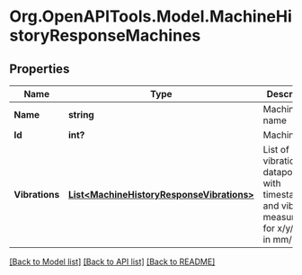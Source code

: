 # Org.OpenAPITools.Model.MachineHistoryResponseMachines
## Properties

Name | Type | Description | Notes
------------ | ------------- | ------------- | -------------
**Name** | **string** | Machine name | [optional] 
**Id** | **int?** | Machine ID | [optional] 
**Vibrations** | [**List&lt;MachineHistoryResponseVibrations&gt;**](MachineHistoryResponseVibrations.md) | List of vibration datapoints, with timestamp and vibration measurement for x/y/z axis in mm/s | [optional] 

[[Back to Model list]](../README.md#documentation-for-models) [[Back to API list]](../README.md#documentation-for-api-endpoints) [[Back to README]](../README.md)

